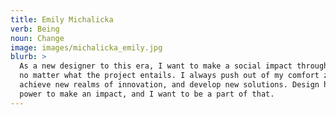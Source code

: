 ```yaml
---
title: Emily Michalicka
verb: Being
noun: Change
image: images/michalicka_emily.jpg
blurb: >
  As a new designer to this era, I want to make a social impact through my work
  no matter what the project entails. I always push out of my comfort zone to
  achieve new realms of innovation, and develop new solutions. Design has the
  power to make an impact, and I want to be a part of that.
---
```

